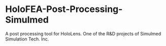 # HoloFEA-Post-Processing-Simulmed
A post processing tool for HoloLens. One of the R&amp;D projects of Simulmed Simulation Tech. Inc.
